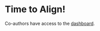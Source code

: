 # Time to Align!

Co-authors have access to the [dashboard](https://github.com/TimeToAlign/dashboard).